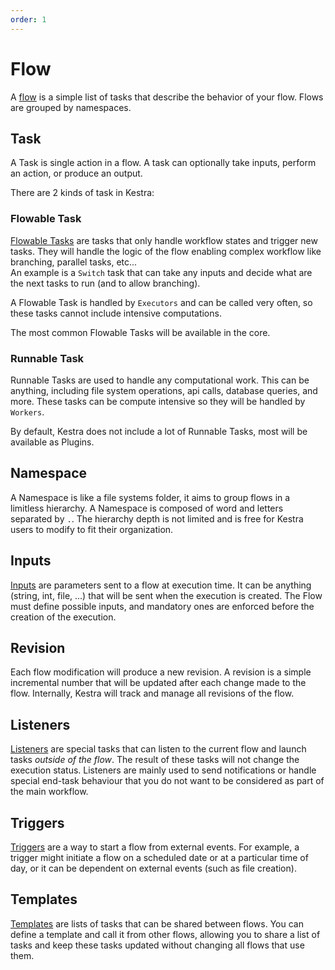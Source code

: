 ```yaml
---
order: 1
---
```

# Flow
A [flow](../developer-guide/flow) is a simple list of tasks that describe the behavior of your flow. Flows are grouped by namespaces.

## Task
A Task is single action in a flow. 
A task can optionally take inputs, perform an action, or produce an output.

There are 2 kinds of task in Kestra: 

### Flowable Task
[Flowable Tasks](../developer-guide/flowable) are tasks that only handle workflow states and trigger new tasks. They will handle the logic of the flow enabling complex workflow like branching, parallel tasks, etc...  
An example is a `Switch` task that can take any inputs and decide what are the next tasks to run (and to allow branching). 

A Flowable Task is handled by `Executors` and can be called very often, so these tasks cannot include intensive computations.

The most common Flowable Tasks will be available in the core. 

### Runnable Task 
Runnable Tasks are used to handle any computational work. This can be anything, including file system operations, api calls, database queries, and more. These tasks can be compute intensive so they will be handled by `Workers`. 

By default, Kestra does not include a lot of Runnable Tasks, most will be available as Plugins.

## Namespace
A Namespace is like a file systems folder, it aims to group flows in a limitless hierarchy.
A Namespace is composed of word and letters separated by `.`. The hierarchy depth is not limited and is free for Kestra users to modify to fit their organization.

## Inputs 
[Inputs](../developer-guide/inputs) are parameters sent to a flow at execution time. It can be anything (string, int, file, ...) that will be sent when the execution is created. The Flow must define possible inputs, and mandatory ones are enforced before the creation of the execution. 

## Revision
Each flow modification will produce a new revision. A revision is a simple incremental number that will be updated after each change made to the flow. Internally, Kestra will track and manage all revisions of the flow.

## Listeners
[Listeners](../developer-guide/listeners) are special tasks that can listen to the current flow and launch tasks *outside of the flow*.
The result of these tasks will not change the execution status. Listeners are mainly used to send notifications or handle special end-task behaviour that you do not want to be considered as part of the main workflow.
 
## Triggers
[Triggers](../developer-guide/triggers) are a way to start a flow from external events. For example, a trigger might initiate a flow on a scheduled date or at a particular time of day, or it can be dependent on external events (such as file creation).

## Templates
[Templates](../developer-guide/templates) are lists of tasks that can be shared between flows. You can define a template and call it from other flows, allowing you to share a list of tasks and keep these tasks updated without changing all flows that use them.
